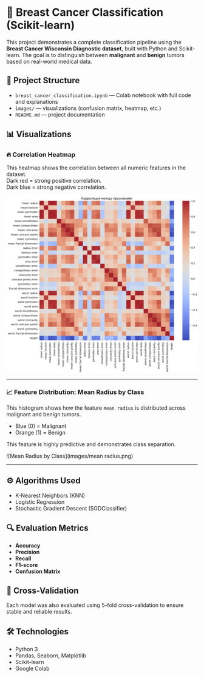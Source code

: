 # 🧬 Breast Cancer Classification (Scikit-learn)

This project demonstrates a complete classification pipeline using the **Breast Cancer Wisconsin Diagnostic dataset**, built with Python and Scikit-learn. The goal is to distinguish between **malignant** and **benign** tumors based on real-world medical data.

## 📁 Project Structure

- `breast_cancer_classification.ipynb` — Colab notebook with full code and explanations
- `images/` — visualizations (confusion matrix, heatmap, etc.)
- `README.md` — project documentation

## 📊 Visualizations

### 🔥 Correlation Heatmap

This heatmap shows the correlation between all numeric features in the dataset.  
Dark red = strong positive correlation.  
Dark blue = strong negative correlation.

![Correlation Heatmap](images/matrix.png)

---

### 📈 Feature Distribution: Mean Radius by Class

This histogram shows how the feature `mean radius` is distributed across malignant and benign tumors.  
- Blue (0) = Malignant  
- Orange (1) = Benign

This feature is highly predictive and demonstrates class separation.

![Mean Radius by Class](images/mean radius.png)

---

## ⚙️ Algorithms Used

- K-Nearest Neighbors (KNN)
- Logistic Regression
- Stochastic Gradient Descent (SGDClassifier)

## 🔍 Evaluation Metrics

- **Accuracy**
- **Precision**
- **Recall**
- **F1-score**
- **Confusion Matrix**

## 🔄 Cross-Validation

Each model was also evaluated using 5-fold cross-validation to ensure stable and reliable results.

## 🛠 Technologies

- Python 3
- Pandas, Seaborn, Matplotlib
- Scikit-learn
- Google Colab
